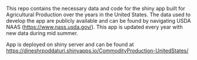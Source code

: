 This repo contains the necessary data and code for the shiny app built for Agricultural Production over the years in the United States. The data used to develop the app are publicly available and can be found by navigating USDA NAAS (https://www.nass.usda.gov/). This app is updated every year with new data during mid summer.

App is deployed on shiny server and can be found at https://dineshrpoddaturi.shinyapps.io/CommodityProduction-UnitedStates/
